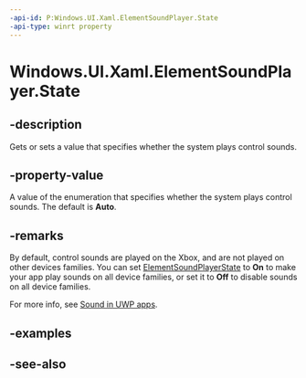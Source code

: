 ```yaml
---
-api-id: P:Windows.UI.Xaml.ElementSoundPlayer.State
-api-type: winrt property
---
```


<!-- Property syntax
public Windows.UI.Xaml.ElementSoundPlayerState State { get;  set; }
-->

# Windows.UI.Xaml.ElementSoundPlayer.State

## -description
Gets or sets a value that specifies whether the system plays control sounds.



## -property-value
A value of the enumeration that specifies whether the system plays control sounds. The default is **Auto**.

## -remarks
By default, control sounds are played on the Xbox, and are not played on other devices families. You can set [ElementSoundPlayerState](elementsoundplayerstate.md) to **On** to make your app play sounds on all device families, or set it to **Off** to disable sounds on all device families.

For more info, see [Sound in UWP apps](/windows/uwp/style/sound).

## -examples

## -see-also

